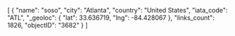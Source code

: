 [
  {
    "name": "soso",
    "city": "Atlanta",
    "country": "United States",
    "iata_code": "ATL",
    "_geoloc": {
      "lat": 33.636719,
      "lng": -84.428067
    },
    "links_count": 1826,
    "objectID": "3682"
  }
]
